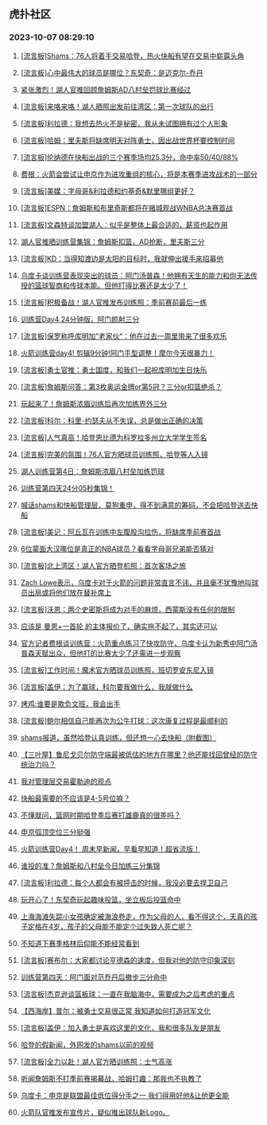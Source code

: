 ## 虎扑社区 
### 2023-10-07 08:29:10

1. [[流言板]Shams：76人将着手交易哈登，热火快船有望在交易中崭露头角](https://bbs.hupu.com/62365297.html)

2. [[流言板]心中最伟大的球员是哪位？东契奇：是迈克尔-乔丹](https://bbs.hupu.com/62365411.html)

3. [紧张激烈！湖人官推回顾詹姆斯AD八村垒罚球比赛经过](https://bbs.hupu.com/62364878.html)

4. [[流言板]来咯来咯！湖人晒照出发前往湾区：第一次球队的出行](https://bbs.hupu.com/62366074.html)

5. [[流言板]利拉德：我想去热火不是秘密，我从未试图拥有过个人形象](https://bbs.hupu.com/62364454.html)

6. [[流言板]哈姆：里夫斯将缺席明天对阵勇士，因出战世界杯要控制时间](https://bbs.hupu.com/62365979.html)

7. [[流言板]伦纳德在快船出战的三个赛季场均25.3分，命中率50/40/88%](https://bbs.hupu.com/62366220.html)

8. [费根：火箭会尝试让申京作为进攻重组的核心，将是本赛季进攻战术的一部分](https://bbs.hupu.com/62364331.html)

9. [[流言板]美媒：字母哥&利拉德和约基奇&默里哪组更好？](https://bbs.hupu.com/62366108.html)

10. [[流言板]ESPN：詹姆斯和布里奇斯都将在赌城观战WNBA总决赛首战](https://bbs.hupu.com/62366007.html)

11. [[流言板]文森特谈加盟湖人：似乎是整体上最合适的，薪资也起作用](https://bbs.hupu.com/62366041.html)

12. [湖人官推晒训练营集锦：詹姆斯扣篮，AD抢断，里夫斯三分](https://bbs.hupu.com/62366110.html)

13. [[流言板]KD：当得知渡边是太阳的目标时，我就伸出援手来招募他](https://bbs.hupu.com/62365963.html)

14. [乌度卡谈训练营表现突出的球员：阿门汤普森！他拥有天生的能力和你无法传授的篮球智商和传球本能。但他打得比赛还是太少了！](https://bbs.hupu.com/62365973.html)

15. [[流言板]积极备战！湖人官推发布训练照：季前赛前最后一练](https://bbs.hupu.com/62366049.html)

16. [训练营Day4 24分钟版，阿门颜射三分](https://bbs.hupu.com/62365788.html)

17. [[流言板]保罗称呼库明加”老家伙“：他在过去一周里带来了很多欢乐](https://bbs.hupu.com/62366046.html)

18. [火箭训练营day4! 剪辑9分钟!阿门手型调整！摩尔今天很暴力！](https://bbs.hupu.com/62365835.html)

19. [[流言板]勇士官推：勇士国度，和我们一起祝库明加生日快乐](https://bbs.hupu.com/62365820.html)

20. [[流言板]詹姆斯问答：第3枚奥运金牌or第5冠？三分or扣篮绝杀？](https://bbs.hupu.com/62366043.html)

21. [玩起来了！詹姆斯浓眉训练后再次加练界外三分](https://bbs.hupu.com/62366100.html)

22. [[流言板]科尔：科里-约瑟夫从不失误，总是做出正确的决策](https://bbs.hupu.com/62365987.html)

23. [[流言板]人气真高！哈登恩比德为科罗拉多州立大学学生签名](https://bbs.hupu.com/62365935.html)

24. [[流言板]完美的氛围！76人官方晒球员训练照，哈登等人入镜](https://bbs.hupu.com/62366193.html)

25. [湖人训练营第4日：詹姆斯浓眉八村垒加练罚球](https://bbs.hupu.com/62366064.html)

26. [训练营第四天24分05秒集锦！](https://bbs.hupu.com/62365897.html)

27. [喊话shams和快船管理层，莫狗重申，得不到满意的筹码，不会把哈登送去快船](https://bbs.hupu.com/62366023.html)

28. [[流言板]美记：阿丘瓦在训练中左腹股沟拉伤，将缺席季前赛首战](https://bbs.hupu.com/62366103.html)

29. [6位蒙面大汉哪位是真正的NBA球员？看看字母哥兄弟能否猜对](https://bbs.hupu.com/62362805.html)

30. [[流言板]北上湾区！湖人官方晒登机照：首次客场之旅](https://bbs.hupu.com/62366089.html)

31. [Zach Lowe表示，乌度卡对于火箭的问题非常直言不讳，并且毫不犹豫地叫球员出局或将他们放在替补席上](https://bbs.hupu.com/62366134.html)

32. [[流言板]沃恩：两个史密斯将成为对手的麻烦，西蒙斯没有任何的限制](https://bbs.hupu.com/62366284.html)

33. [应该是 曼恩+一首轮 的主体报价了，确实拖不起了，其实还可以](https://bbs.hupu.com/62366053.html)

34. [官方记者费根谈训练营：火箭重点练习了快攻防守，乌度卡认为新秀中阿门汤普森天赋出众，但他打的比赛太少了还需进一步观察](https://bbs.hupu.com/62366171.html)

35. [[流言板]工作时间！魔术官方晒球员训练照，班切罗安东尼入镜](https://bbs.hupu.com/62366237.html)

36. [[流言板]盖伊：为了赢球，科尔要我做什么，我就做什么](https://bbs.hupu.com/62362939.html)

37. [烤鸡:谁要是欺负文班，我会出手](https://bbs.hupu.com/62365982.html)

38. [[流言板]鲍尔相信自己能再次为公牛打球：这次康复过程是最顺利的](https://bbs.hupu.com/62365227.html)

39. [shams报道，虽然哈登认真训练，但还想一心去快船（附截图）](https://bbs.hupu.com/62365880.html)

40. [【三叶屋】鲁尼戈贝尔防守端最被低估的地方在哪里？他还能找回曾经的防守统治力吗？](https://bbs.hupu.com/62365952.html)

41. [我对管理层交易霍勒迪的观点](https://bbs.hupu.com/62365958.html)

42. [快船最需要的不应该是4-5号位嘛？](https://bbs.hupu.com/62365943.html)

43. [不懂就问，篮网时期哈登季后赛打雄鹿真的很差吗？](https://bbs.hupu.com/62365794.html)

44. [申京弧顶空位三分挺强](https://bbs.hupu.com/62365596.html)

45. [火箭训练营Day4！ 周末早新闻，早看早知道！超省流版！](https://bbs.hupu.com/62365770.html)

46. [谁投的准？詹姆斯和八村垒今日加练三分集锦](https://bbs.hupu.com/62361495.html)

47. [[流言板]利拉德：每个人都会有被抨击的时候，我没必要去捍卫自己](https://bbs.hupu.com/62364266.html)

48. [玩开心了！东契奇玩起趣味投篮，坐立板后投篮命中](https://bbs.hupu.com/62364148.html)

49. [上海海滩失踪小女孩确定被海浪卷走，作为父母的人，看不得这个，天真的孩子定格在4岁，孩子的父母能不能定个过失致人死亡呢？](https://bbs.hupu.com/62360662.html)

50. [不知道下赛季格林后仰能不能经常看到](https://bbs.hupu.com/62365762.html)

51. [[流言板]赛布尔：大家都讨论亨德森的速度，但我对他的防守印象深刻](https://bbs.hupu.com/62365250.html)

52. [训练营第四天：阿门面对范乔丹后撤步三分命中](https://bbs.hupu.com/62365332.html)

53. [[流言板]杰克逊谈篮板球：一直在我脑海中，需要成为之后考虑的重点](https://bbs.hupu.com/62365378.html)

54. [【西海岸】普尔：被勇士交易很正常 我知道如何打造冠军文化](https://bbs.hupu.com/62365746.html)

55. [[流言板]盖伊：加入勇士是喜欢这里的文化，我和很多队友是朋友](https://bbs.hupu.com/62362880.html)

56. [哈登的假新闻，外网发的shams以前的视频](https://bbs.hupu.com/62365749.html)

57. [[流言板]全力以赴！湖人官方晒训练照：士气高涨](https://bbs.hupu.com/62361159.html)

58. [听闻詹姆斯不打季前赛揭幕战，哈姆打趣：那我也不执教了](https://bbs.hupu.com/62358397.html)

59. [乌度卡：申京是联盟最佳低位得分手之一 我们得用好他&让他更全能](https://bbs.hupu.com/62363988.html)

60. [火箭队官推发布宣传片，疑似推出球队新Logo。](https://bbs.hupu.com/62365190.html)

